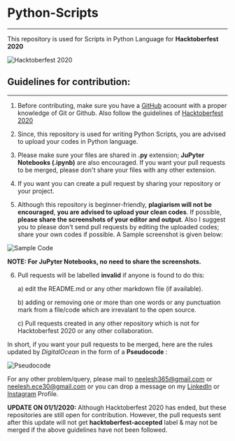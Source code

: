 # Python-Scripts
---
This repository is used for Scripts in Python Language for **Hacktoberfest 2020**

![Hacktoberfest 2020](https://github.com/biswas-neelesh96/Python-Scripts/blob/master/H20-Images/Screenshot-(886).png)

## Guidelines for contribution:
---

1) Before contributing, make sure you have a [GitHub](https://github.com) acoount with a proper knowledge of Git or Github. Also follow the guidelines of [Hacktoberfest 2020](https://hacktoberfest.digitalocean.com/faq)

2) Since, this repository is used for writing Python Scripts, you are advised to upload your codes in Python language.

3) Please make sure your files are shared in **.py** extension; **JuPyter Notebooks (.ipynb)** are also encouraged. If you want your pull requests to be merged, please don't share your files with any other extension.   

4) If you want you can create a pull request by sharing your repository or your project.

5) Although this repository is beginner-friendly, **plagiarism will not be encouraged**, **you are advised to upload your clean codes**. If possible, **please share the screenshots of your editor and output**.  Also I suggest you to please don't send pull requests by editing the uploaded codes; share your own codes if possible. A Sample screenshot is given below:

![Sample Code](https://github.com/biswas-neelesh96/Python-Scripts/blob/master/H20-Images/Screenshot-(894).png)
 

**NOTE: For JuPyter Notebooks, no need to share the screenshots.** 

6) Pull requests will be labelled **invalid** if anyone is found to do this:

	a) edit the README.md or any other markdown file (if available).
	
	b) adding or removing one or more than one words or any punctuation mark from a file/code which are irrevalant to the open source.
	
	c) Pull requests created in any other repository which is not for Hacktoberfest 2020 or any other collaboration.

 In short, if you want your pull requests to be merged, here are the rules updated by *DigitalOcean* in the form of a **Pseudocode** :
 
 ![Pseudocode](https://github.com/biswas-neelesh96/Python-Scripts/blob/master/H20-Images/Screenshot-(903).png)

For any other problem/query, please mail to [neelesh365@gmail.com](mailto:neelesh365@gmail.com) or [neelesh.ece30@gmail.com](mailto:neelesh.ece30@gmail.com) or you can drop a message on my [LinkedIn](https://www.linkedin.com/in/neelesh-biswas-88a255142/) or [Instagram](https://www.instagram.com/sonai_sunshine96/) Profile.

**UPDATE ON 01/1/2020:** Although Hacktoberfest 2020 has ended, but these repositories are still open for contribution. However, the pull requests sent after this update will not get **hacktoberfest-accepted** label & may not be merged if the above guidelines have not been followed.
 
